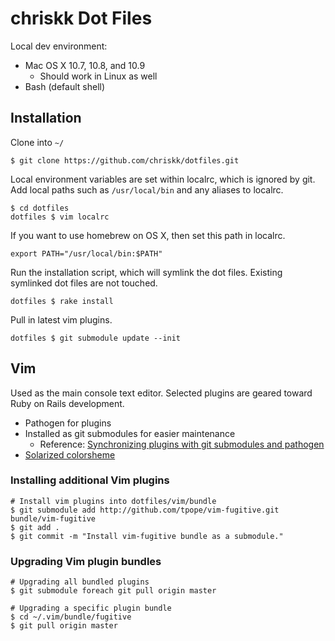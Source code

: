 # chriskk Dot Files
Local dev environment:

* Mac OS X 10.7, 10.8, and 10.9
  * Should work in Linux as well
* Bash (default shell)

## Installation

Clone into `~/`

```
$ git clone https://github.com/chriskk/dotfiles.git
```

Local environment variables are set within localrc, which is ignored by git. Add local paths such as `/usr/local/bin` and any aliases to localrc.

```
$ cd dotfiles
dotfiles $ vim localrc
```

If you want to use homebrew on OS X, then set this path in localrc.

```
export PATH="/usr/local/bin:$PATH"
```


Run the installation script, which will symlink the dot files. Existing symlinked dot files are not touched.

```
dotfiles $ rake install
```

Pull in latest vim plugins.

```
dotfiles $ git submodule update --init
```

## Vim
Used as the main console text editor. Selected plugins are geared toward Ruby on Rails development.

  * Pathogen for plugins
  * Installed as git submodules for easier maintenance
    * Reference: [Synchronizing plugins with git submodules and pathogen](http://vimcasts.org/episodes/synchronizing-plugins-with-git-submodules-and-pathogen/)
  * [Solarized colorsheme](https://github.com/altercation/vim-colors-solarized)

### Installing additional Vim plugins

```
# Install vim plugins into dotfiles/vim/bundle
$ git submodule add http://github.com/tpope/vim-fugitive.git bundle/vim-fugitive
$ git add .
$ git commit -m "Install vim-fugitive bundle as a submodule."
```
### Upgrading Vim plugin bundles

```
# Upgrading all bundled plugins
$ git submodule foreach git pull origin master
```
```
# Upgrading a specific plugin bundle
$ cd ~/.vim/bundle/fugitive
$ git pull origin master
```
